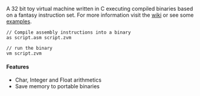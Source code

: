A 32 bit toy virtual machine written in C executing compiled binaries based on a fantasy instruction set. For more information visit the [wiki](https://github.com/zarat/vm/wiki) or see some [examples](https://github.com/zarat/vm/tree/main/examples).


```
// Compile assembly instructions into a binary
as script.asm script.zvm 

// run the binary
vm script.zvm
```

#### Features
* Char, Integer and Float arithmetics
* Save memory to portable binaries
